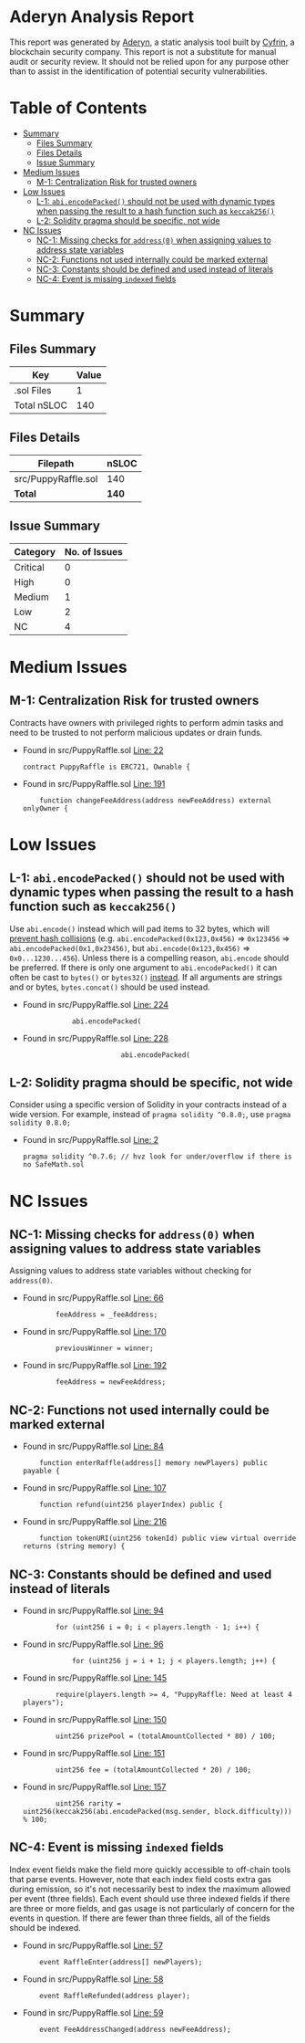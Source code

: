 # Aderyn Analysis Report

This report was generated by [Aderyn](https://github.com/Cyfrin/aderyn), a static analysis tool built by [Cyfrin](https://cyfrin.io), a blockchain security company. This report is not a substitute for manual audit or security review. It should not be relied upon for any purpose other than to assist in the identification of potential security vulnerabilities.
# Table of Contents

- [Summary](#summary)
  - [Files Summary](#files-summary)
  - [Files Details](#files-details)
  - [Issue Summary](#issue-summary)
- [Medium Issues](#medium-issues)
  - [M-1: Centralization Risk for trusted owners](#m-1-centralization-risk-for-trusted-owners)
- [Low Issues](#low-issues)
  - [L-1: `abi.encodePacked()` should not be used with dynamic types when passing the result to a hash function such as `keccak256()`](#l-1-abiencodepacked-should-not-be-used-with-dynamic-types-when-passing-the-result-to-a-hash-function-such-as-keccak256)
  - [L-2: Solidity pragma should be specific, not wide](#l-2-solidity-pragma-should-be-specific-not-wide)
- [NC Issues](#nc-issues)
  - [NC-1: Missing checks for `address(0)` when assigning values to address state variables](#nc-1-missing-checks-for-address0-when-assigning-values-to-address-state-variables)
  - [NC-2: Functions not used internally could be marked external](#nc-2-functions-not-used-internally-could-be-marked-external)
  - [NC-3: Constants should be defined and used instead of literals](#nc-3-constants-should-be-defined-and-used-instead-of-literals)
  - [NC-4: Event is missing `indexed` fields](#nc-4-event-is-missing-indexed-fields)


# Summary

## Files Summary

| Key | Value |
| --- | --- |
| .sol Files | 1 |
| Total nSLOC | 140 |


## Files Details

| Filepath | nSLOC |
| --- | --- |
| src/PuppyRaffle.sol | 140 |
| **Total** | **140** |


## Issue Summary

| Category | No. of Issues |
| --- | --- |
| Critical | 0 |
| High | 0 |
| Medium | 1 |
| Low | 2 |
| NC | 4 |


# Medium Issues

## M-1: Centralization Risk for trusted owners

Contracts have owners with privileged rights to perform admin tasks and need to be trusted to not perform malicious updates or drain funds.

- Found in src/PuppyRaffle.sol [Line: 22](src/PuppyRaffle.sol#L22)

	```solidity
	contract PuppyRaffle is ERC721, Ownable {
	```

- Found in src/PuppyRaffle.sol [Line: 191](src/PuppyRaffle.sol#L191)

	```solidity
	    function changeFeeAddress(address newFeeAddress) external onlyOwner {
	```



# Low Issues

## L-1: `abi.encodePacked()` should not be used with dynamic types when passing the result to a hash function such as `keccak256()`

Use `abi.encode()` instead which will pad items to 32 bytes, which will [prevent hash collisions](https://docs.soliditylang.org/en/v0.8.13/abi-spec.html#non-standard-packed-mode) (e.g. `abi.encodePacked(0x123,0x456)` => `0x123456` => `abi.encodePacked(0x1,0x23456)`, but `abi.encode(0x123,0x456)` => `0x0...1230...456`). Unless there is a compelling reason, `abi.encode` should be preferred. If there is only one argument to `abi.encodePacked()` it can often be cast to `bytes()` or `bytes32()` [instead](https://ethereum.stackexchange.com/questions/30912/how-to-compare-strings-in-solidity#answer-82739).
If all arguments are strings and or bytes, `bytes.concat()` should be used instead.

- Found in src/PuppyRaffle.sol [Line: 224](src/PuppyRaffle.sol#L224)

	```solidity
	            abi.encodePacked(
	```

- Found in src/PuppyRaffle.sol [Line: 228](src/PuppyRaffle.sol#L228)

	```solidity
	                        abi.encodePacked(
	```



## L-2: Solidity pragma should be specific, not wide

Consider using a specific version of Solidity in your contracts instead of a wide version. For example, instead of `pragma solidity ^0.8.0;`, use `pragma solidity 0.8.0;`

- Found in src/PuppyRaffle.sol [Line: 2](src/PuppyRaffle.sol#L2)

	```solidity
	pragma solidity ^0.7.6; // hvz look for under/overflow if there is no SafeMath.sol 
	```



# NC Issues

## NC-1: Missing checks for `address(0)` when assigning values to address state variables

Assigning values to address state variables without checking for `address(0)`.

- Found in src/PuppyRaffle.sol [Line: 66](src/PuppyRaffle.sol#L66)

	```solidity
	        feeAddress = _feeAddress;
	```

- Found in src/PuppyRaffle.sol [Line: 170](src/PuppyRaffle.sol#L170)

	```solidity
	        previousWinner = winner;
	```

- Found in src/PuppyRaffle.sol [Line: 192](src/PuppyRaffle.sol#L192)

	```solidity
	        feeAddress = newFeeAddress;
	```



## NC-2: Functions not used internally could be marked external



- Found in src/PuppyRaffle.sol [Line: 84](src/PuppyRaffle.sol#L84)

	```solidity
	    function enterRaffle(address[] memory newPlayers) public payable {
	```

- Found in src/PuppyRaffle.sol [Line: 107](src/PuppyRaffle.sol#L107)

	```solidity
	    function refund(uint256 playerIndex) public {
	```

- Found in src/PuppyRaffle.sol [Line: 216](src/PuppyRaffle.sol#L216)

	```solidity
	    function tokenURI(uint256 tokenId) public view virtual override returns (string memory) {
	```



## NC-3: Constants should be defined and used instead of literals



- Found in src/PuppyRaffle.sol [Line: 94](src/PuppyRaffle.sol#L94)

	```solidity
	        for (uint256 i = 0; i < players.length - 1; i++) {
	```

- Found in src/PuppyRaffle.sol [Line: 96](src/PuppyRaffle.sol#L96)

	```solidity
	            for (uint256 j = i + 1; j < players.length; j++) {
	```

- Found in src/PuppyRaffle.sol [Line: 145](src/PuppyRaffle.sol#L145)

	```solidity
	        require(players.length >= 4, "PuppyRaffle: Need at least 4 players");
	```

- Found in src/PuppyRaffle.sol [Line: 150](src/PuppyRaffle.sol#L150)

	```solidity
	        uint256 prizePool = (totalAmountCollected * 80) / 100;
	```

- Found in src/PuppyRaffle.sol [Line: 151](src/PuppyRaffle.sol#L151)

	```solidity
	        uint256 fee = (totalAmountCollected * 20) / 100;
	```

- Found in src/PuppyRaffle.sol [Line: 157](src/PuppyRaffle.sol#L157)

	```solidity
	        uint256 rarity = uint256(keccak256(abi.encodePacked(msg.sender, block.difficulty))) % 100;
	```



## NC-4: Event is missing `indexed` fields

Index event fields make the field more quickly accessible to off-chain tools that parse events. However, note that each index field costs extra gas during emission, so it's not necessarily best to index the maximum allowed per event (three fields). Each event should use three indexed fields if there are three or more fields, and gas usage is not particularly of concern for the events in question. If there are fewer than three fields, all of the fields should be indexed.

- Found in src/PuppyRaffle.sol [Line: 57](src/PuppyRaffle.sol#L57)

	```solidity
	    event RaffleEnter(address[] newPlayers);
	```

- Found in src/PuppyRaffle.sol [Line: 58](src/PuppyRaffle.sol#L58)

	```solidity
	    event RaffleRefunded(address player);
	```

- Found in src/PuppyRaffle.sol [Line: 59](src/PuppyRaffle.sol#L59)

	```solidity
	    event FeeAddressChanged(address newFeeAddress);
	```



